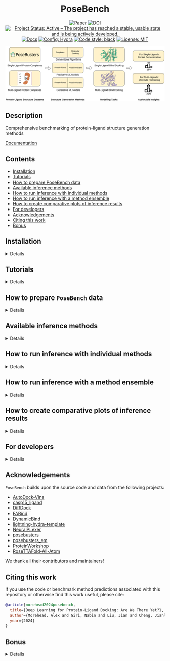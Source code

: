 <div align="center">

# PoseBench

[![Paper](http://img.shields.io/badge/arXiv-2405.14108-B31B1B.svg)](https://arxiv.org/abs/2405.14108)
[![DOI](https://zenodo.org/badge/DOI/10.5281/zenodo.11199233.svg)](https://doi.org/10.5281/zenodo.11199233)
[![Project Status: Active – The project has reached a stable, usable state and is being actively developed.](https://www.repostatus.org/badges/latest/active.svg)](https://www.repostatus.org/#active)
[![Docs](https://assets.readthedocs.org/static/projects/badges/passing-flat.svg)](https://bioinfomachinelearning.github.io/PoseBench/)
<a href="https://hydra.cc/"><img alt="Config: Hydra" src="https://img.shields.io/badge/config-hydra-89b8cd"></a>
<a href="https://github.com/psf/black"><img alt="Code style: black" src="https://img.shields.io/badge/code%20style-black-000000.svg"></a>
[![License: MIT](https://img.shields.io/badge/license-MIT-yellow.svg)](https://opensource.org/licenses/MIT)

<img src="./img/PoseBench.png" width="600">

</div>

## Description

Comprehensive benchmarking of protein-ligand structure generation methods

[Documentation](https://bioinfomachinelearning.github.io/PoseBench/)

## Contents

- [Installation](#installation)
- [Tutorials](#tutorials)
- [How to prepare PoseBench data](#how-to-prepare-posebench-data)
- [Available inference methods](#available-inference-methods)
- [How to run inference with individual methods](#how-to-run-inference-with-individual-methods)
- [How to run inference with a method ensemble](#how-to-run-inference-with-a-method-ensemble)
- [How to create comparative plots of inference results](#how-to-create-comparative-plots-of-inference-results)
- [For developers](#for-developers)
- [Acknowledgements](#acknowledgements)
- [Citing this work](#citing-this-work)
- [Bonus](#bonus)

## Installation

<details>

Install `mamba` for dependency management (as a fast alternative to Anaconda)

```bash
wget "https://github.com/conda-forge/miniforge/releases/latest/download/Mambaforge-$(uname)-$(uname -m).sh"
bash Mambaforge-$(uname)-$(uname -m).sh  # accept all terms and install to the default location
rm Mambaforge-$(uname)-$(uname -m).sh  # (optionally) remove installer after using it
source ~/.bashrc  # alternatively, one can restart their shell session to achieve the same result
```

Install dependencies for each method's environment (as desired)

```bash
# clone project
sudo apt-get install git-lfs  # NOTE: run this if you have not already installed `git-lfs`
git lfs install
git clone https://github.com/BioinfoMachineLearning/PoseBench --recursive
cd PoseBench

# create conda environments (~80 GB total)
# - PoseBench environment # (~15 GB)
mamba env create -f environments/posebench_environment.yaml
conda activate PoseBench  # NOTE: one still needs to use `conda` to (de)activate environments
pip3 install -e .
# - casp15_ligand_scoring environment (~3 GB)
mamba env create -f environments/casp15_ligand_scoring_environment.yaml
conda activate casp15_ligand_scoring  # NOTE: one still needs to use `conda` to (de)activate environments
pip3 install -e .
# - DiffDock environment (~13 GB)
mamba env create -f environments/diffdock_environment.yaml --prefix forks/DiffDock/DiffDock/
conda activate forks/DiffDock/DiffDock/  # NOTE: one still needs to use `conda` to (de)activate environments
# - FABind environment (~6 GB)
mamba env create -f environments/fabind_environment.yaml --prefix forks/FABind/FABind/
conda activate forks/FABind/FABind/  # NOTE: one still needs to use `conda` to (de)activate environments
# - DynamicBind environment (~13 GB)
mamba env create -f environments/dynamicbind_environment.yaml --prefix forks/DynamicBind/DynamicBind/
conda activate forks/DynamicBind/DynamicBind/  # NOTE: one still needs to use `conda` to (de)activate environments
# - NeuralPLexer environment (~14 GB)
mamba env create -f environments/neuralplexer_environment.yaml --prefix forks/NeuralPLexer/NeuralPLexer/
conda activate forks/NeuralPLexer/NeuralPLexer/  # NOTE: one still needs to use `conda` to (de)activate environments
cd forks/NeuralPLexer/ && pip3 install -e . && cd ../../
# - RoseTTAFold-All-Atom environment (~14 GB) - NOTE: after running these commands, follow the installation instructions in `forks/RoseTTAFold-All-Atom/README.md` starting at Step 4 (with `forks/RoseTTAFold-All-Atom/` as the current working directory)
mamba env create -f environments/rfaa_environment.yaml --prefix forks/RoseTTAFold-All-Atom/RFAA/
conda activate forks/RoseTTAFold-All-Atom/RFAA/  # NOTE: one still needs to use `conda` to (de)activate environments
cd forks/RoseTTAFold-All-Atom/rf2aa/SE3Transformer/ && pip3 install --no-cache-dir -r requirements.txt && python3 setup.py install && cd ../../../../
# - AutoDock Vina Tools environment (~1 GB)
mamba env create -f environments/adfr_environment.yaml --prefix forks/Vina/ADFR/
conda activate forks/Vina/ADFR/  # NOTE: one still needs to use `conda` to (de)activate environments
```

Download checkpoints (~8.25 GB total)

```bash
# DynamicBind checkpoint (~0.25 GB)
cd forks/DynamicBind/
wget https://zenodo.org/records/10137507/files/workdir.zip
unzip workdir.zip
rm workdir.zip
cd ../../

# NeuralPLexer checkpoint (~6.5 GB)
cd forks/NeuralPLexer/
wget https://zenodo.org/records/10373581/files/neuralplexermodels_downstream_datasets_predictions.zip
unzip neuralplexermodels_downstream_datasets_predictions.zip
rm neuralplexermodels_downstream_datasets_predictions.zip
cd ../../

# RoseTTAFold-All-Atom checkpoint (~1.5 GB)
cd forks/RoseTTAFold-All-Atom/
wget http://files.ipd.uw.edu/pub/RF-All-Atom/weights/RFAA_paper_weights.pt
cd ../../
```

</details>

## Tutorials

<details>

We provide a two-part tutorial series of Jupyter notebooks to provide users with examples
of how to extend `PoseBench`, as outlined below.

1. [Adding a new dataset](https://github.com/BioinfoMachineLearning/PoseBench/blob/main/notebooks/adding_new_dataset_tutorial.ipynb)
2. [Adding a new method](https://github.com/BioinfoMachineLearning/PoseBench/blob/main/notebooks/adding_new_method_tutorial.ipynb)

</details>

## How to prepare `PoseBench` data

<details>

### Downloading Astex, PoseBusters, DockGen, and CASP15 data

```bash
# fetch, extract, and clean-up preprocessed Astex Diverse, PoseBusters Benchmark, DockGen, and CASP15 data (~3 GB) #
cd data/
wget https://zenodo.org/records/11199233/files/astex_diverse_set.tar.gz
wget https://zenodo.org/records/11199233/files/posebusters_benchmark_set.tar.gz
wget https://zenodo.org/records/11199233/files/dockgen_set.tar.gz
wget https://zenodo.org/records/11199233/files/casp15_set.tar.gz
tar -xzf astex_diverse_set.tar.gz
tar -xzf posebusters_benchmark_set.tar.gz
tar -xzf dockgen_set.tar.gz
tar -xzf casp15_set.tar.gz
rm astex_diverse_set.tar.gz
rm posebusters_benchmark_set.tar.gz
rm dockgen_set.tar.gz
rm casp15_set.tar.gz
cd ../
```

### Downloading benchmark method predictions

```bash
# fetch, extract, and clean-up benchmark method predictions to reproduce paper results (~19 GB) #
# DiffDock predictions and results
cd forks/DiffDock/
wget https://zenodo.org/records/11199233/files/diffdock_benchmark_method_predictions.tar.gz
tar -xzf diffdock_benchmark_method_predictions.tar.gz
rm diffdock_benchmark_method_predictions.tar.gz
# FABind predictions and results
cd forks/FABind/
wget https://zenodo.org/records/11199233/files/fabind_benchmark_method_predictions.tar.gz
tar -xzf fabind_benchmark_method_predictions.tar.gz
rm fabind_benchmark_method_predictions.tar.gz
# DynamicBind predictions and results
cd forks/DynamicBind/
wget https://zenodo.org/records/11199233/files/dynamicbind_benchmark_method_predictions.tar.gz
tar -xzf dynamicbind_benchmark_method_predictions.tar.gz
rm dynamicbind_benchmark_method_predictions.tar.gz
# NeuralPLexer predictions and results
cd forks/NeuralPLexer/
wget https://zenodo.org/records/11199233/files/neuralplexer_benchmark_method_predictions.tar.gz
tar -xzf neuralplexer_benchmark_method_predictions.tar.gz
rm neuralplexer_benchmark_method_predictions.tar.gz
# RoseTTAFold-All-Atom predictions and results
cd forks/RoseTTAFold-All-Atom/
wget https://zenodo.org/records/11199233/files/rfaa_benchmark_method_predictions.tar.gz
tar -xzf rfaa_benchmark_method_predictions.tar.gz
rm rfaa_benchmark_method_predictions.tar.gz
# TULIP predictions and results
cd forks/TULIP/
wget https://zenodo.org/records/11199233/files/tulip_benchmark_method_predictions.tar.gz
tar -xzf tulip_benchmark_method_predictions.tar.gz
rm tulip_benchmark_method_predictions.tar.gz
# AutoDock Vina predictions and results
cd forks/Vina/
wget https://zenodo.org/records/11199233/files/vina_benchmark_method_predictions.tar.gz
tar -xzf vina_benchmark_method_predictions.tar.gz
rm vina_benchmark_method_predictions.tar.gz
# Astex Diverse, PoseBusters Benchmark, PoseBusters Benchmark (pocket-only), DockGen, and CASP15 consensus ensemble predictions and results
cd data/test_cases/
wget https://zenodo.org/records/11199233/files/astex_diverse_ensemble_benchmark_method_predictions.tar.gz
wget https://zenodo.org/records/11199233/files/posebusters_benchmark_ensemble_benchmark_method_predictions.tar.gz
wget https://zenodo.org/records/11199233/files/posebusters_benchmark_pocket_only_ensemble_benchmark_method_predictions.tar.gz
wget https://zenodo.org/records/11199233/files/dockgen_ensemble_benchmark_method_predictions.tar.gz
wget https://zenodo.org/records/11199233/files/casp15_benchmark_method_predictions.tar.gz
tar -xzf astex_diverse_ensemble_benchmark_method_predictions.tar.gz
tar -xzf posebusters_benchmark_ensemble_benchmark_method_predictions.tar.gz
tar -xzf posebusters_benchmark_pocket_only_ensemble_benchmark_method_predictions.tar.gz
tar -xzf dockgen_ensemble_benchmark_method_predictions.tar.gz
tar -xzf casp15_benchmark_method_predictions.tar.gz
rm astex_diverse_ensemble_benchmark_method_predictions.tar.gz
rm posebusters_benchmark_ensemble_benchmark_method_predictions.tar.gz
rm posebusters_benchmark_pocket_only_ensemble_benchmark_method_predictions.tar.gz
rm dockgen_ensemble_benchmark_method_predictions.tar.gz
rm casp15_benchmark_method_predictions.tar.gz
```

**NOTE:** One can reproduce the *pocket-only* experiments with the PoseBusters Benchmark set by adding the argument `pocket_only_baseline=true` to each command below used to run PoseBusters Benchmark dataset inference with all the baseline methods, since the pocket-only versions of the dataset's holo-aligned predicted protein structures have also been included in the downloadable Zenodo archive `posebusters_benchmark_set.tar.gz` referenced above. However, be aware that one then needs to *rename* any existing directories containing PoseBusters Benchmark dataset inference results for each baseline method, to prevent these existing inference directories from being merged with new pocket-only results. Please see the config files within `configs/data/`, `configs/model/`, and `configs/analysis/` for more details.

### Downloading sequence databases (required only for RoseTTAFold-All-Atom inference)

```bash
# acquire multiple sequence alignment databases for RoseTTAFold-All-Atom (~2.5 TB)
cd forks/RoseTTAFold-All-Atom/

# uniref30 [46G]
wget http://wwwuser.gwdg.de/~compbiol/uniclust/2020_06/UniRef30_2020_06_hhsuite.tar.gz
mkdir -p UniRef30_2020_06
tar xfz UniRef30_2020_06_hhsuite.tar.gz -C ./UniRef30_2020_06

# BFD [272G]
wget https://bfd.mmseqs.com/bfd_metaclust_clu_complete_id30_c90_final_seq.sorted_opt.tar.gz
mkdir -p bfd
tar xfz bfd_metaclust_clu_complete_id30_c90_final_seq.sorted_opt.tar.gz -C ./bfd

# structure templates (including *_a3m.ffdata, *_a3m.ffindex)
wget https://files.ipd.uw.edu/pub/RoseTTAFold/pdb100_2021Mar03.tar.gz
tar xfz pdb100_2021Mar03.tar.gz

cd ../../
```

### Predicting apo protein structures using ESMFold

First create all the corresponding FASTA files for each protein sequence

```bash
python3 src/data/components/esmfold_fasta_preparation.py dataset=posebusters_benchmark
python3 src/data/components/esmfold_fasta_preparation.py dataset=astex_diverse
```

To generate the apo version of each protein structure,
create ESMFold-ready versions of the combined FASTA files
prepared above by the script `esmfold_fasta_preparation.py`
for the PoseBusters Benchmark and Astex Diverse sets, respectively

```bash
python3 src/data/components/esmfold_sequence_preparation.py dataset=posebusters_benchmark
python3 src/data/components/esmfold_sequence_preparation.py dataset=astex_diverse
```

Then, predict each apo protein structure using ESMFold's batch
inference script

```bash
python3 src/data/components/esmfold_batch_structure_prediction.py -i data/posebusters_benchmark_set/posebusters_benchmark_esmfold_sequences.fasta -o data/posebusters_benchmark_set/posebusters_benchmark_esmfold_structures --skip-existing
python3 src/data/components/esmfold_batch_structure_prediction.py -i data/astex_diverse_set/astex_diverse_esmfold_sequences.fasta -o data/astex_diverse_set/astex_diverse_esmfold_structures --skip-existing
```

**NOTE:** Having a CUDA-enabled device available when running ESMFold is highly recommended

**NOTE:** ESMFold may not be able to predict apo protein structures for a handful of exceedingly-long (e.g., >2000 token) input sequences

Lastly, align each apo protein structure to its corresponding
holo protein structure counterpart in the PoseBusters Benchmark
or Astex Diverse set, taking ligand conformations into account
during each alignment

```bash
python3 src/data/components/esmfold_apo_to_holo_alignment.py dataset=posebusters_benchmark num_workers=1
python3 src/data/components/esmfold_apo_to_holo_alignment.py dataset=astex_diverse num_workers=1
```

**NOTE:** The preprocessed DockGen and CASP15 data available via [Zenodo](https://doi.org/10.5281/zenodo.11199233) provide pre-holo-aligned predicted protein structures for these respective datasets.

</details>

## Available inference methods

<details>

### Methods available individually

#### Fixed Protein Methods

| Name            | Source                                                                | Astex Benchmarked | PoseBusters Benchmarked | DockGen Benchmarked | CASP Benchmarked |
| --------------- | --------------------------------------------------------------------- | ----------------- | ----------------------- | ------------------- | ---------------- |
| `DiffDock`      | [Corso et al.](https://openreview.net/forum?id=UfBIxpTK10)            | ✓                 | ✓                       | ✓                   | ✓                |
| `FABind`        | [Pei et al.](https://openreview.net/forum?id=PnWakgg1RL)              | ✓                 | ✓                       | ✓                   | ✗                |
| `AutoDock Vina` | [Eberhardt et al.](https://pubs.acs.org/doi/10.1021/acs.jcim.1c00203) | ✓                 | ✓                       | ✓                   | ✓                |
| `TULIP`         |                                                                       | ✓                 | ✓                       | ✗                   | ✓                |

#### Flexible Protein Methods

| Name                   | Source                                                                | Astex Benchmarked | PoseBusters Benchmarked | DockGen Benchmarked | CASP Benchmarked |
| ---------------------- | --------------------------------------------------------------------- | ----------------- | ----------------------- | ------------------- | ---------------- |
| `DynamicBind`          | [Lu et al.](https://www.nature.com/articles/s41467-024-45461-2)       | ✓                 | ✓                       | ✓                   | ✓                |
| `NeuralPLexer`         | [Qiao et al.](https://www.nature.com/articles/s42256-024-00792-z)     | ✓                 | ✓                       | ✓                   | ✓                |
| `RoseTTAFold-All-Atom` | [Krishna et al.](https://www.science.org/doi/10.1126/science.adl2528) | ✓                 | ✓                       | ✓                   | ✓                |

### Methods available for ensembling

#### Fixed Protein Methods

| Name            | Source                                                                | Astex Benchmarked | PoseBusters Benchmarked | DockGen Benchmarked | CASP Benchmarked |
| --------------- | --------------------------------------------------------------------- | ----------------- | ----------------------- | ------------------- | ---------------- |
| `DiffDock`      | [Corso et al.](https://openreview.net/forum?id=UfBIxpTK10)            | ✓                 | ✓                       | ✓                   | ✓                |
| `AutoDock Vina` | [Eberhardt et al.](https://pubs.acs.org/doi/10.1021/acs.jcim.1c00203) | ✓                 | ✓                       | ✓                   | ✓                |
| `TULIP`         |                                                                       | ✓                 | ✓                       | ✗                   | ✓                |

#### Flexible Protein Methods

| Name                   | Source                                                                | Astex Benchmarked | PoseBusters Benchmarked | DockGen Benchmarked | CASP Benchmarked |
| ---------------------- | --------------------------------------------------------------------- | ----------------- | ----------------------- | ------------------- | ---------------- |
| `DynamicBind`          | [Lu et al.](https://www.nature.com/articles/s41467-024-45461-2)       | ✓                 | ✓                       | ✓                   | ✓                |
| `NeuralPLexer`         | [Qiao et al.](https://www.nature.com/articles/s42256-024-00792-z)     | ✓                 | ✓                       | ✓                   | ✓                |
| `RoseTTAFold-All-Atom` | [Krishna et al.](https://www.science.org/doi/10.1126/science.adl2528) | ✓                 | ✓                       | ✓                   | ✓                |

**NOTE**: Have a new method to add? Please let us know by creating a pull request. We would be happy to work with you to integrate new methodology into this benchmark!

</details>

## How to run inference with individual methods

<details>

### How to run inference with `DiffDock`

Prepare CSV input files

```bash
python3 src/data/diffdock_input_preparation.py dataset=posebusters_benchmark
python3 src/data/diffdock_input_preparation.py dataset=astex_diverse
python3 src/data/diffdock_input_preparation.py dataset=dockgen
python3 src/data/diffdock_input_preparation.py dataset=casp15 input_data_dir="$PWD"/data/casp15_set/targets input_protein_structure_dir="$PWD"/data/casp15_set/predicted_structures
```

Run inference on each dataset

```bash
python3 src/models/diffdock_inference.py dataset=posebusters_benchmark repeat_index=1
...
python3 src/models/diffdock_inference.py dataset=astex_diverse repeat_index=1
...
python3 src/models/diffdock_inference.py dataset=dockgen repeat_index=1
...
python3 src/models/diffdock_inference.py dataset=casp15 batch_size=1 repeat_index=1
...
```

Relax the generated ligand structures inside of their respective protein pockets

```bash
python3 src/models/inference_relaxation.py method=diffdock dataset=posebusters_benchmark remove_initial_protein_hydrogens=true assign_partial_charges_manually=true num_processes=1 repeat_index=1
...
python3 src/models/inference_relaxation.py method=diffdock dataset=astex_diverse remove_initial_protein_hydrogens=true assign_partial_charges_manually=true num_processes=1 repeat_index=1
...
python3 src/models/inference_relaxation.py method=diffdock dataset=dockgen remove_initial_protein_hydrogens=true assign_partial_charges_manually=true num_processes=1 repeat_index=1
...
```

**NOTE**: Increase `num_processes` according to your available CPU/GPU resources to improve throughput

Analyze inference results for each dataset

```bash
python3 src/analysis/inference_analysis.py method=diffdock dataset=posebusters_benchmark repeat_index=1
...
python3 src/analysis/inference_analysis.py method=diffdock dataset=astex_diverse repeat_index=1
...
python3 src/analysis/inference_analysis.py method=diffdock dataset=dockgen repeat_index=1
...
```

Analyze inference results for the CASP15 dataset

```bash
# first assemble (unrelaxed and post ranking-relaxed) CASP15-compliant prediction submission files for scoring
python3 src/models/ensemble_generation.py ensemble_methods=\[diffdock\] input_csv_filepath=data/test_cases/casp15/ensemble_inputs.csv output_dir=data/test_cases/casp15/top_diffdock_ensemble_predictions_1 skip_existing=true relax_method_ligands_post_ranking=false export_file_format=casp15 export_top_n=5 combine_casp_output_files=true max_method_predictions=40 method_top_n_to_select=40 resume=true ensemble_benchmarking=true ensemble_benchmarking_dataset=casp15 cuda_device_index=0 ensemble_benchmarking_repeat_index=1
python3 src/models/ensemble_generation.py ensemble_methods=\[diffdock\] input_csv_filepath=data/test_cases/casp15/ensemble_inputs.csv output_dir=data/test_cases/casp15/top_diffdock_ensemble_predictions_1 skip_existing=true relax_method_ligands_post_ranking=true export_file_format=casp15 export_top_n=5 combine_casp_output_files=true max_method_predictions=40 method_top_n_to_select=40 resume=true ensemble_benchmarking=true ensemble_benchmarking_dataset=casp15 cuda_device_index=0 ensemble_benchmarking_repeat_index=1
# NOTE: the suffixes for both `output_dir` and `ensemble_benchmarking_repeat_index` should be modified to e.g., 2, 3, ...
...
# now score the CASP15-compliant submissions using the official CASP scoring pipeline
python3 src/analysis/inference_analysis_casp.py method=diffdock dataset=casp15 repeat_index=1
...
```

### How to run inference with `FABind`

Prepare CSV input files

```bash
python3 src/data/fabind_input_preparation.py dataset=posebusters_benchmark
python3 src/data/fabind_input_preparation.py dataset=astex_diverse
python3 src/data/fabind_input_preparation.py dataset=dockgen
```

Run inference on each dataset

```bash
python3 src/models/fabind_inference.py dataset=posebusters_benchmark repeat_index=1
...
python3 src/models/fabind_inference.py dataset=astex_diverse repeat_index=1
...
python3 src/models/fabind_inference.py dataset=dockgen repeat_index=1
...
```

Relax the generated ligand structures inside of their respective protein pockets

```bash
python3 src/models/inference_relaxation.py method=fabind dataset=posebusters_benchmark remove_initial_protein_hydrogens=true assign_partial_charges_manually=true num_processes=1 repeat_index=1
...
python3 src/models/inference_relaxation.py method=fabind dataset=astex_diverse remove_initial_protein_hydrogens=true assign_partial_charges_manually=true num_processes=1 repeat_index=1
...
python3 src/models/inference_relaxation.py method=fabind dataset=dockgen remove_initial_protein_hydrogens=true assign_partial_charges_manually=true num_processes=1 repeat_index=1
...
```

**NOTE**: Increase `num_processes` according to your available CPU/GPU resources to improve throughput

Analyze inference results for each dataset

```bash
python3 src/analysis/inference_analysis.py method=fabind dataset=posebusters_benchmark repeat_index=1
...
python3 src/analysis/inference_analysis.py method=fabind dataset=astex_diverse repeat_index=1
...
python3 src/analysis/inference_analysis.py method=fabind dataset=dockgen repeat_index=1
...
```

### How to run inference with `DynamicBind`

Prepare CSV input files

```bash
python3 src/data/dynamicbind_input_preparation.py dataset=posebusters_benchmark
python3 src/data/dynamicbind_input_preparation.py dataset=astex_diverse
python3 src/data/dynamicbind_input_preparation.py dataset=dockgen
python3 src/data/dynamicbind_input_preparation.py dataset=casp15 input_data_dir="$PWD"/data/casp15_set/targets
```

Run inference on each dataset

```bash
python3 src/models/dynamicbind_inference.py dataset=posebusters_benchmark repeat_index=1
...
python3 src/models/dynamicbind_inference.py dataset=astex_diverse repeat_index=1
...
python3 src/models/dynamicbind_inference.py dataset=dockgen repeat_index=1
...
python3 src/models/dynamicbind_inference.py dataset=casp15 batch_size=1 input_data_dir="$PWD"/data/casp15_set/predicted_structures repeat_index=1
...
```

Relax the generated ligand structures inside of their respective protein pockets

```bash
python3 src/models/inference_relaxation.py method=dynamicbind dataset=posebusters_benchmark remove_initial_protein_hydrogens=true assign_partial_charges_manually=true num_processes=1 repeat_index=1
...
python3 src/models/inference_relaxation.py method=dynamicbind dataset=astex_diverse remove_initial_protein_hydrogens=true assign_partial_charges_manually=true num_processes=1 repeat_index=1
...
python3 src/models/inference_relaxation.py method=dynamicbind dataset=dockgen remove_initial_protein_hydrogens=true assign_partial_charges_manually=true num_processes=1 repeat_index=1
...
```

**NOTE**: Increase `num_processes` according to your available CPU/GPU resources to improve throughput

Analyze inference results for each dataset

```bash
python3 src/analysis/inference_analysis.py method=dynamicbind dataset=posebusters_benchmark repeat_index=1
...
python3 src/analysis/inference_analysis.py method=dynamicbind dataset=astex_diverse repeat_index=1
...
python3 src/analysis/inference_analysis.py method=dynamicbind dataset=dockgen repeat_index=1
...
```

Analyze inference results for the CASP15 dataset

```bash
# first assemble (unrelaxed and post ranking-relaxed) CASP15-compliant prediction submission files for scoring
python3 src/models/ensemble_generation.py ensemble_methods=\[dynamicbind\] input_csv_filepath=data/test_cases/casp15/ensemble_inputs.csv output_dir=data/test_cases/casp15/top_dynamicbind_ensemble_predictions_1 skip_existing=true relax_method_ligands_post_ranking=false export_file_format=casp15 export_top_n=5 combine_casp_output_files=true max_method_predictions=40 method_top_n_to_select=40 resume=true ensemble_benchmarking=true ensemble_benchmarking_dataset=casp15 cuda_device_index=0 ensemble_benchmarking_repeat_index=1
python3 src/models/ensemble_generation.py ensemble_methods=\[dynamicbind\] input_csv_filepath=data/test_cases/casp15/ensemble_inputs.csv output_dir=data/test_cases/casp15/top_dynamicbind_ensemble_predictions_1 skip_existing=true relax_method_ligands_post_ranking=true export_file_format=casp15 export_top_n=5 combine_casp_output_files=true max_method_predictions=40 method_top_n_to_select=40 resume=true ensemble_benchmarking=true ensemble_benchmarking_dataset=casp15 cuda_device_index=0 ensemble_benchmarking_repeat_index=1
# NOTE: the suffixes for both `output_dir` and `ensemble_benchmarking_repeat_index` should be modified to e.g., 2, 3, ...
...
# now score the CASP15-compliant submissions using the official CASP scoring pipeline
python3 src/analysis/inference_analysis_casp.py method=dynamicbind dataset=casp15 repeat_index=1
...
```

### How to run inference with `NeuralPLexer`

Prepare CSV input files

```bash
python3 src/data/neuralplexer_input_preparation.py dataset=posebusters_benchmark
python3 src/data/neuralplexer_input_preparation.py dataset=astex_diverse
python3 src/data/neuralplexer_input_preparation.py dataset=dockgen
python3 src/data/neuralplexer_input_preparation.py dataset=casp15 input_data_dir="$PWD"/data/casp15_set/targets input_receptor_structure_dir="$PWD"/data/casp15_set/predicted_structures
```

Run inference on each dataset

```bash
python3 src/models/neuralplexer_inference.py dataset=posebusters_benchmark repeat_index=1
...
python3 src/models/neuralplexer_inference.py dataset=astex_diverse repeat_index=1
...
python3 src/models/neuralplexer_inference.py dataset=dockgen repeat_index=1
...
python3 src/models/neuralplexer_inference.py dataset=casp15 repeat_index=1
...
```

Relax the generated ligand structures inside of their respective protein pockets

```bash
python3 src/models/inference_relaxation.py method=neuralplexer dataset=posebusters_benchmark num_processes=1 remove_initial_protein_hydrogens=true assign_partial_charges_manually=true cache_files=false repeat_index=1
...
python3 src/models/inference_relaxation.py method=neuralplexer dataset=astex_diverse num_processes=1 remove_initial_protein_hydrogens=true assign_partial_charges_manually=true cache_files=false repeat_index=1
...
python3 src/models/inference_relaxation.py method=neuralplexer dataset=dockgen num_processes=1 remove_initial_protein_hydrogens=true assign_partial_charges_manually=true cache_files=false repeat_index=1
...
```

**NOTE**: Increase `num_processes` according to your available CPU/GPU resources to improve throughput

Align predicted protein-ligand structures to ground-truth complex structures

```bash
python3 src/analysis/complex_alignment.py method=neuralplexer dataset=posebusters_benchmark repeat_index=1
...
python3 src/analysis/complex_alignment.py method=neuralplexer dataset=astex_diverse repeat_index=1
...
python3 src/analysis/complex_alignment.py method=neuralplexer dataset=dockgen repeat_index=1
...
```

Analyze inference results for each dataset

```bash
python3 src/analysis/inference_analysis.py method=neuralplexer dataset=posebusters_benchmark repeat_index=1
...
python3 src/analysis/inference_analysis.py method=neuralplexer dataset=astex_diverse repeat_index=1
...
python3 src/analysis/inference_analysis.py method=neuralplexer dataset=dockgen repeat_index=1
...
```

Analyze inference results for the CASP15 dataset

```bash
# first assemble (unrelaxed and post ranking-relaxed) CASP15-compliant prediction submission files for scoring
python3 src/models/ensemble_generation.py ensemble_methods=\[neuralplexer\] input_csv_filepath=data/test_cases/casp15/ensemble_inputs.csv output_dir=data/test_cases/casp15/top_neuralplexer_ensemble_predictions_1 skip_existing=true relax_method_ligands_post_ranking=false export_file_format=casp15 export_top_n=5 combine_casp_output_files=true max_method_predictions=40 method_top_n_to_select=40 resume=true ensemble_benchmarking=true ensemble_benchmarking_dataset=casp15 cuda_device_index=0 ensemble_benchmarking_repeat_index=1
python3 src/models/ensemble_generation.py ensemble_methods=\[neuralplexer\] input_csv_filepath=data/test_cases/casp15/ensemble_inputs.csv output_dir=data/test_cases/casp15/top_neuralplexer_ensemble_predictions_1 skip_existing=true relax_method_ligands_post_ranking=true export_file_format=casp15 export_top_n=5 combine_casp_output_files=true max_method_predictions=40 method_top_n_to_select=40 resume=true ensemble_benchmarking=true ensemble_benchmarking_dataset=casp15 cuda_device_index=0 ensemble_benchmarking_repeat_index=1
# NOTE: the suffixes for both `output_dir` and `ensemble_benchmarking_repeat_index` should be modified to e.g., 2, 3, ...
...
# now score the CASP15-compliant submissions using the official CASP scoring pipeline
python3 src/analysis/inference_analysis_casp.py method=neuralplexer dataset=casp15 repeat_index=1
...
```

### How to run inference with `RoseTTAFold-All-Atom`

Prepare CSV input files

```bash
python3 src/data/rfaa_input_preparation.py dataset=posebusters_benchmark
python3 src/data/rfaa_input_preparation.py dataset=astex_diverse
python3 src/data/rfaa_input_preparation.py dataset=dockgen
python3 src/data/rfaa_input_preparation.py dataset=casp15 input_data_dir="$PWD"/data/casp15_set/targets
```

Run inference on each dataset

```bash
conda activate forks/RoseTTAFold-All-Atom/RFAA/
python3 src/models/rfaa_inference.py dataset=posebusters_benchmark run_inference_directly=true
python3 src/models/rfaa_inference.py dataset=astex_diverse run_inference_directly=true
python3 src/models/rfaa_inference.py dataset=dockgen run_inference_directly=true
python3 src/models/rfaa_inference.py dataset=casp15 run_inference_directly=true
conda deactivate
```

Extract predictions into separate files for proteins and ligands

```bash
python3 src/data/rfaa_output_extraction.py dataset=posebusters_benchmark
python3 src/data/rfaa_output_extraction.py dataset=astex_diverse
python3 src/data/rfaa_output_extraction.py dataset=dockgen
python3 src/data/rfaa_output_extraction.py dataset=casp15
```

Relax the generated ligand structures inside of their respective protein pockets

```bash
python3 src/models/inference_relaxation.py method=rfaa dataset=posebusters_benchmark num_processes=1 remove_initial_protein_hydrogens=true
python3 src/models/inference_relaxation.py method=rfaa dataset=astex_diverse num_processes=1 remove_initial_protein_hydrogens=true
python3 src/models/inference_relaxation.py method=rfaa dataset=dockgen num_processes=1 remove_initial_protein_hydrogens=true
```

**NOTE**: Increase `num_processes` according to your available CPU/GPU resources to improve throughput

Align predicted protein-ligand structures to ground-truth complex structures

```bash
python3 src/analysis/complex_alignment.py method=rfaa dataset=posebusters_benchmark
python3 src/analysis/complex_alignment.py method=rfaa dataset=astex_diverse
python3 src/analysis/complex_alignment.py method=rfaa dataset=dockgen
```

Analyze inference results for each dataset

```bash
python3 src/analysis/inference_analysis.py method=rfaa dataset=posebusters_benchmark
python3 src/analysis/inference_analysis.py method=rfaa dataset=astex_diverse
python3 src/analysis/inference_analysis.py method=rfaa dataset=dockgen
```

Analyze inference results for the CASP15 dataset

```bash
# first assemble (unrelaxed and post ranking-relaxed) CASP15-compliant prediction submission files for scoring
python3 src/models/ensemble_generation.py ensemble_methods=\[rfaa\] input_csv_filepath=data/test_cases/casp15/ensemble_inputs.csv output_dir=data/test_cases/casp15/top_rfaa_ensemble_predictions_1 skip_existing=true relax_method_ligands_post_ranking=false export_file_format=casp15 export_top_n=5 combine_casp_output_files=true max_method_predictions=40 method_top_n_to_select=40 resume=true ensemble_benchmarking=true ensemble_benchmarking_dataset=casp15 cuda_device_index=0 ensemble_benchmarking_repeat_index=1
python3 src/models/ensemble_generation.py ensemble_methods=\[rfaa\] input_csv_filepath=data/test_cases/casp15/ensemble_inputs.csv output_dir=data/test_cases/casp15/top_rfaa_ensemble_predictions_1 skip_existing=true relax_method_ligands_post_ranking=true export_file_format=casp15 export_top_n=5 combine_casp_output_files=true max_method_predictions=40 method_top_n_to_select=40 resume=true ensemble_benchmarking=true ensemble_benchmarking_dataset=casp15 cuda_device_index=0 ensemble_benchmarking_repeat_index=1
# NOTE: the suffixes for both `output_dir` and `ensemble_benchmarking_repeat_index` should be modified to e.g., 2, 3, ...
...
# now score the CASP15-compliant submissions using the official CASP scoring pipeline
python3 src/analysis/inference_analysis_casp.py method=rfaa dataset=casp15 targets="[T1124, T1127v2, T1146, T1152, T1158v1, T1158v2, T1158v3, T1158v4, T1186, T1187, T1188]" repeat_index=1
...
```

### How to run inference with `AutoDock Vina`

Prepare CSV input files

```bash
cp forks/DiffDock/inference/diffdock_posebusters_benchmark_inputs.csv forks/Vina/inference/vina_posebusters_benchmark_inputs.csv
cp forks/DiffDock/inference/diffdock_astex_diverse_inputs.csv forks/Vina/inference/vina_astex_diverse_inputs.csv
cp forks/DiffDock/inference/diffdock_dockgen_inputs.csv forks/Vina/inference/vina_dockgen_inputs.csv
cp forks/DiffDock/inference/diffdock_casp15_inputs.csv forks/Vina/inference/vina_casp15_inputs.csv
```

Run inference on each dataset

```bash
python3 src/models/vina_inference.py dataset=posebusters_benchmark method=diffdock repeat_index=1 # NOTE: DiffDock-L's binding pockets are recommended as the default Vina input
...
python3 src/models/vina_inference.py dataset=astex_diverse method=diffdock repeat_index=1
...
python3 src/models/vina_inference.py dataset=dockgen method=diffdock repeat_index=1
...
python3 src/models/vina_inference.py dataset=casp15 method=diffdock repeat_index=1
...
```

Copy Vina's predictions to the corresponding inference directory for each repeat

```bash
mkdir -p forks/Vina/inference/vina_diffdock_posebusters_benchmark_outputs_1 && cp -r data/test_cases/posebusters_benchmark/vina_diffdock_posebusters_benchmark_outputs_1/* forks/Vina/inference/vina_diffdock_posebusters_benchmark_outputs_1
...
mkdir -p forks/Vina/inference/vina_diffdock_astex_diverse_outputs_1 && cp -r data/test_cases/astex_diverse/vina_diffdock_astex_diverse_outputs_1/* forks/Vina/inference/vina_diffdock_astex_diverse_outputs_1
...
mkdir -p forks/Vina/inference/vina_diffdock_dockgen_outputs_1 && cp -r data/test_cases/dockgen/vina_diffdock_dockgen_outputs_1/* forks/Vina/inference/vina_diffdock_dockgen_outputs_1
...
mkdir -p forks/Vina/inference/vina_diffdock_casp15_outputs_1 && cp -r data/test_cases/casp15/vina_diffdock_casp15_outputs_1/* forks/Vina/inference/vina_diffdock_casp15_outputs_1
...
```

Relax the generated ligand structures inside of their respective protein pockets

```bash
python3 src/models/inference_relaxation.py method=vina vina_binding_site_method=diffdock dataset=posebusters_benchmark remove_initial_protein_hydrogens=true assign_partial_charges_manually=true num_processes=1 repeat_index=1
...
python3 src/models/inference_relaxation.py method=vina vina_binding_site_method=diffdock dataset=astex_diverse remove_initial_protein_hydrogens=true assign_partial_charges_manually=true num_processes=1 repeat_index=1
...
python3 src/models/inference_relaxation.py method=vina vina_binding_site_method=diffdock dataset=dockgen remove_initial_protein_hydrogens=true assign_partial_charges_manually=true num_processes=1 repeat_index=1
...
```

**NOTE**: Increase `num_processes` according to your available CPU/GPU resources to improve throughput

Analyze inference results for each dataset

```bash
python3 src/analysis/inference_analysis.py method=vina vina_binding_site_method=diffdock dataset=posebusters_benchmark repeat_index=1
...
python3 src/analysis/inference_analysis.py method=vina vina_binding_site_method=diffdock dataset=astex_diverse repeat_index=1
...
python3 src/analysis/inference_analysis.py method=vina vina_binding_site_method=diffdock dataset=dockgen repeat_index=1
...
```

Analyze inference results for the CASP15 dataset

```bash
# assemble (unrelaxed and post ranking-relaxed) CASP15-compliant prediction submission files for scoring
python3 src/models/ensemble_generation.py ensemble_methods=\[vina\] vina_binding_site_methods=\[diffdock\] input_csv_filepath=data/test_cases/casp15/ensemble_inputs.csv output_dir=data/test_cases/casp15/top_vina_diffdock_ensemble_predictions_1 skip_existing=true relax_method_ligands_post_ranking=false export_file_format=casp15 export_top_n=5 combine_casp_output_files=true max_method_predictions=40 method_top_n_to_select=40 resume=true ensemble_benchmarking=true ensemble_benchmarking_dataset=casp15 cuda_device_index=0 ensemble_benchmarking_repeat_index=1
python3 src/models/ensemble_generation.py ensemble_methods=\[vina\] vina_binding_site_methods=\[diffdock\] input_csv_filepath=data/test_cases/casp15/ensemble_inputs.csv output_dir=data/test_cases/casp15/top_vina_diffdock_ensemble_predictions_1 skip_existing=true relax_method_ligands_post_ranking=true export_file_format=casp15 export_top_n=5 combine_casp_output_files=true max_method_predictions=40 method_top_n_to_select=40 resume=true ensemble_benchmarking=true ensemble_benchmarking_dataset=casp15 cuda_device_index=0 ensemble_benchmarking_repeat_index=1
# NOTE: the suffixes for both `output_dir` and `ensemble_benchmarking_repeat_index` should be modified to e.g., 2, 3, ...
...
# now score the CASP15-compliant submissions using the official CASP scoring pipeline
python3 src/analysis/inference_analysis_casp.py method=vina vina_binding_site_method=diffdock dataset=casp15 repeat_index=1
...
```

### How to run inference with `TULIP`

Gather all template ligands pre-generated by `TULIP` and collate the resulting ligand fragment SDF files

```bash
python3 src/data/tulip_output_extraction.py dataset=posebusters_benchmark
python3 src/data/tulip_output_extraction.py dataset=astex_diverse
python3 src/data/tulip_output_extraction.py dataset=casp15
```

Relax the generated ligand structures inside of their respective protein pockets

```bash
python3 src/models/inference_relaxation.py method=tulip dataset=posebusters_benchmark remove_initial_protein_hydrogens=true assign_partial_charges_manually=true num_processes=1
...
python3 src/models/inference_relaxation.py method=tulip dataset=astex_diverse remove_initial_protein_hydrogens=true assign_partial_charges_manually=true num_processes=1
...
```

**NOTE**: Increase `num_processes` according to your available CPU/GPU resources to improve throughput

Analyze inference results for each dataset

```bash
python3 src/analysis/inference_analysis.py method=tulip dataset=posebusters_benchmark
...
python3 src/analysis/inference_analysis.py method=tulip dataset=astex_diverse
...
```

Analyze inference results for the CASP15 dataset

```bash
# then assemble (unrelaxed and post ranking-relaxed) CASP15-compliant prediction submission files for scoring
python3 src/models/ensemble_generation.py ensemble_methods=\[tulip\] input_csv_filepath=data/test_cases/casp15/ensemble_inputs.csv output_dir=data/test_cases/casp15/top_tulip_ensemble_predictions_1 skip_existing=true relax_method_ligands_post_ranking=false export_file_format=casp15 export_top_n=5 combine_casp_output_files=true max_method_predictions=40 method_top_n_to_select=40 resume=true ensemble_benchmarking=true ensemble_benchmarking_dataset=casp15 cuda_device_index=0 ensemble_benchmarking_repeat_index=1
python3 src/models/ensemble_generation.py ensemble_methods=\[tulip\] input_csv_filepath=data/test_cases/casp15/ensemble_inputs.csv output_dir=data/test_cases/casp15/top_tulip_ensemble_predictions_1 skip_existing=true relax_method_ligands_post_ranking=true export_file_format=casp15 export_top_n=5 combine_casp_output_files=true max_method_predictions=40 method_top_n_to_select=40 resume=true ensemble_benchmarking=true ensemble_benchmarking_dataset=casp15 cuda_device_index=0 ensemble_benchmarking_repeat_index=1
# NOTE: the suffixes for both `output_dir` and `ensemble_benchmarking_repeat_index` should be modified to e.g., 2, 3, ...
...
# now score the CASP15-compliant submissions using the official CASP scoring pipeline
python3 src/analysis/inference_analysis_casp.py method=tulip dataset=casp15 targets='[H1135, H1171v1, H1171v2, H1172v1, H1172v2, H1172v3, H1172v4, T1124, T1127v2, T1152, T1158v1, T1158v2, T1158v3, T1158v4, T1186, T1187]'
...
```

</details>

## How to run inference with a method ensemble

<details>

Using an `ensemble` of methods, generate predictions for a new protein target using each method and (e.g., consensus-)rank the pool of predictions

```bash
# generate each method's prediction script for a target
# NOTE: to predict input ESMFold protein structures when they are not already locally available in `data/ensemble_proteins/`, e.g., on a SLURM cluster first run e.g., `srun --partition=gpu --gres=gpu:A100:1 --mem=59G --time=01:00:00 --pty bash` to ensure a GPU is available for inference
python3 src/models/ensemble_generation.py input_csv_filepath=data/test_cases/5S8I_2LY/ensemble_inputs.csv output_dir=data/test_cases/5S8I_2LY/top_consensus_ensemble_predictions_1 max_method_predictions=40 ensemble_ranking_method=consensus resume=false ensemble_methods='[diffdock, dynamicbind, neuralplexer, rfaa]'
# ...
# now, manually run each desired method's generated prediction script, with the exception of AutoDock Vina which uses other methods' predictions
# ...
python3 src/models/ensemble_generation.py input_csv_filepath=data/test_cases/5S8I_2LY/ensemble_inputs.csv output_dir=data/test_cases/5S8I_2LY/top_consensus_ensemble_predictions_1 max_method_predictions=40 ensemble_ranking_method=consensus resume=true generate_vina_scripts=true vina_binding_site_methods=[diffdock]
# now, manually run AutoDock Vina's generated prediction script for each binding site prediction method
#...
# lastly, organize each method's predictions together
python3 src/models/ensemble_generation.py input_csv_filepath=data/test_cases/5S8I_2LY/ensemble_inputs.csv output_dir=data/test_cases/5S8I_2LY/top_consensus_ensemble_predictions_1 max_method_predictions=40 ensemble_ranking_method=consensus resume=true generate_vina_scripts=false vina_binding_site_methods=[diffdock]
```

Benchmark (ensemble-)ranked predictions across each test dataset

```bash
# benchmark using the PoseBusters Benchmark dataset e.g., after generating 40 complexes per target with each method
python3 src/models/ensemble_generation.py input_csv_filepath=data/test_cases/posebusters_benchmark/ensemble_inputs.csv output_dir=data/test_cases/posebusters_benchmark/top_consensus_ensemble_predictions_1 max_method_predictions=40 export_top_n=1 export_file_format=null skip_existing=true relax_method_ligands_post_ranking=false resume=true cuda_device_index=0 ensemble_methods='[diffdock, dynamicbind, neuralplexer, rfaa, tulip, vina]' ensemble_benchmarking=true ensemble_benchmarking_dataset=posebusters_benchmark ensemble_ranking_method=consensus ensemble_benchmarking_repeat_index=1
python3 src/models/ensemble_generation.py input_csv_filepath=data/test_cases/posebusters_benchmark/ensemble_inputs.csv output_dir=data/test_cases/posebusters_benchmark/top_consensus_ensemble_predictions_1 max_method_predictions=40 export_top_n=1 export_file_format=null skip_existing=true relax_method_ligands_post_ranking=true resume=true cuda_device_index=0 ensemble_methods='[diffdock, dynamicbind, neuralplexer, rfaa, tulip, vina]' ensemble_benchmarking=true ensemble_benchmarking_dataset=posebusters_benchmark ensemble_ranking_method=consensus ensemble_benchmarking_repeat_index=1
...
# benchmark using the Astex Diverse dataset e.g., after generating 40 complexes per target with each method
python3 src/models/ensemble_generation.py input_csv_filepath=data/test_cases/astex_diverse/ensemble_inputs.csv output_dir=data/test_cases/astex_diverse/top_consensus_ensemble_predictions_1 max_method_predictions=40 export_top_n=1 export_file_format=null skip_existing=true relax_method_ligands_post_ranking=false resume=true cuda_device_index=0 ensemble_methods='[diffdock, dynamicbind, neuralplexer, rfaa, tulip, vina]' ensemble_benchmarking=true ensemble_benchmarking_dataset=astex_diverse ensemble_ranking_method=consensus ensemble_benchmarking_repeat_index=1
python3 src/models/ensemble_generation.py input_csv_filepath=data/test_cases/astex_diverse/ensemble_inputs.csv output_dir=data/test_cases/astex_diverse/top_consensus_ensemble_predictions_1 max_method_predictions=40 export_top_n=1 export_file_format=null skip_existing=true relax_method_ligands_post_ranking=true resume=true cuda_device_index=0 ensemble_methods='[diffdock, dynamicbind, neuralplexer, rfaa, tulip, vina]' ensemble_benchmarking=true ensemble_benchmarking_dataset=astex_diverse ensemble_ranking_method=consensus ensemble_benchmarking_repeat_index=1
...
# benchmark using the DockGen dataset e.g., after generating 40 complexes per target with each method
python3 src/models/ensemble_generation.py input_csv_filepath=data/test_cases/dockgen/ensemble_inputs.csv output_dir=data/test_cases/dockgen/top_consensus_ensemble_predictions_1 max_method_predictions=40 export_top_n=1 export_file_format=null skip_existing=true relax_method_ligands_post_ranking=false resume=true cuda_device_index=0 ensemble_methods='[diffdock, dynamicbind, neuralplexer, rfaa, vina]' ensemble_benchmarking=true ensemble_benchmarking_dataset=dockgen ensemble_ranking_method=consensus ensemble_benchmarking_repeat_index=1
python3 src/models/ensemble_generation.py input_csv_filepath=data/test_cases/dockgen/ensemble_inputs.csv output_dir=data/test_cases/dockgen/top_consensus_ensemble_predictions_1 max_method_predictions=40 export_top_n=1 export_file_format=null skip_existing=true relax_method_ligands_post_ranking=true resume=true cuda_device_index=0 ensemble_methods='[diffdock, dynamicbind, neuralplexer, rfaa, vina]' ensemble_benchmarking=true ensemble_benchmarking_dataset=dockgen ensemble_ranking_method=consensus ensemble_benchmarking_repeat_index=1
...
# benchmark using the CASP15 dataset e.g., after generating 40 complexes per target with each method
python3 src/models/ensemble_generation.py input_csv_filepath=data/test_cases/casp15/ensemble_inputs.csv output_dir=data/test_cases/casp15/top_consensus_ensemble_predictions_1 combine_casp_output_files=true max_method_predictions=40 export_top_n=5 export_file_format=casp15 skip_existing=true relax_method_ligands_post_ranking=false resume=true cuda_device_index=0 ensemble_methods='[diffdock, dynamicbind, neuralplexer, rfaa, tulip, vina]' ensemble_benchmarking=true ensemble_benchmarking_dataset=casp15 ensemble_ranking_method=consensus ensemble_benchmarking_repeat_index=1
python3 src/models/ensemble_generation.py input_csv_filepath=data/test_cases/casp15/ensemble_inputs.csv output_dir=data/test_cases/casp15/top_consensus_ensemble_predictions_1 combine_casp_output_files=true max_method_predictions=40 export_top_n=5 export_file_format=casp15 skip_existing=true relax_method_ligands_post_ranking=true resume=true cuda_device_index=0 ensemble_methods='[diffdock, dynamicbind, neuralplexer, rfaa, tulip, vina]' ensemble_benchmarking=true ensemble_benchmarking_dataset=casp15 ensemble_ranking_method=consensus ensemble_benchmarking_repeat_index=1
...
# analyze benchmarking results for the PoseBusters Benchmark dataset
python3 src/analysis/inference_analysis.py method=ensemble dataset=posebusters_benchmark repeat_index=1
...
# analyze benchmarking results for the Astex Diverse dataset
python3 src/analysis/inference_analysis.py method=ensemble dataset=astex_diverse repeat_index=1
...
# analyze benchmarking results for the DockGen dataset
python3 src/analysis/inference_analysis.py method=ensemble dataset=dockgen repeat_index=1
...
# analyze benchmarking results for the CASP15 dataset
python3 src/analysis/inference_analysis_casp.py method=ensemble dataset=casp15 ensemble_ranking_method=consensus repeat_index=1
...
```

To benchmark ensemble ranking using the above commands, you must have already run the corresponding `*_inference.py` script for each method described in the section [How to run inference with individual methods](#how-to-run-inference-with-individual-methods) (with the exception of `FABind`, which will not referenced during CASP15 benchmarking)

**NOTE**: In addition to having `consensus` as an available value for `ensemble_ranking_method`, one can also set `ensemble_ranking_method=ff` to have the method ensemble's top-ranked predictions selected using the criterion of "minimum (molecular dynamics) force field energy" (albeit while incurring a very large runtime complexity)

</details>

## How to create comparative plots of inference results

<details>

Execute (and customize as desired) notebooks to prepare paper-ready result plots

```bash
jupyter notebook notebooks/posebusters_astex_inference_results_plotting.ipynb
jupyter notebook notebooks/posebusters_pocket_only_inference_results_plotting.ipynb
jupyter notebook notebooks/dockgen_inference_results_plotting.ipynb
jupyter notebook notebooks/casp15_inference_results_plotting.ipynb
```

</details>

## For developers

<details>

### Dependency management

We use `mamba` to manage the project's underlying dependencies. Notably, to update the dependencies listed in a particular `environments/*_environment.yml` file:

```bash
mamba env export > env.yaml # e.g., run this after installing new dependencies locally within a given `conda` environment
diff environments/posebench_environment.yaml env.yaml # note the differences and copy accepted changes back into e.g., `environments/posebench_environment.yaml`
rm env.yaml # clean up temporary environment file
```

### Code formatting

We use `pre-commit` to automatically format the project's code. To set up `pre-commit` (one time only) for automatic code linting and formatting upon each execution of `git commit`:

```bash
pre-commit install
```

To manually reformat all files in the project as desired:

```bash
pre-commit run -a
```

### Documentation

We `sphinx` to maintain the project's code documentation. To build a local version of the project's `sphinx` documentation web pages:

```bash
# assuming you are located in the `PoseBench` top-level directory
pip install -r docs/.docs.requirements # one-time only
rm -rf docs/build/ && sphinx-build docs/source/ docs/build/ # NOTE: errors can safely be ignored
```

</details>

## Acknowledgements

`PoseBench` builds upon the source code and data from the following projects:

- [AutoDock-Vina](https://github.com/ccsb-scripps/AutoDock-Vina)
- [casp15_ligand](https://git.scicore.unibas.ch/schwede/casp15_ligand)
- [DiffDock](https://github.com/gcorso/DiffDock)
- [FABind](https://github.com/QizhiPei/FABind)
- [DynamicBind](https://github.com/luwei0917/DynamicBind)
- [lightning-hydra-template](https://github.com/ashleve/lightning-hydra-template)
- [NeuralPLexer](https://github.com/zrqiao/NeuralPLexer)
- [posebusters](https://github.com/maabuu/posebusters)
- [posebusters_em](https://github.com/maabuu/posebusters_em)
- [ProteinWorkshop](https://github.com/a-r-j/ProteinWorkshop)
- [RoseTTAFold-All-Atom](https://github.com/baker-laboratory/RoseTTAFold-All-Atom)

We thank all their contributors and maintainers!

## Citing this work

If you use the code or benchmark method predictions associated with this repository or otherwise find this work useful, please cite:

```bibtex
@article{morehead2024posebench,
  title={Deep Learning for Protein-Ligand Docking: Are We There Yet?},
  author={Morehead, Alex and Giri, Nabin and Liu, Jian and Cheng, Jianlin},
  year={2024}
}
```

## Bonus

<details>

Lastly, thanks to Stable Diffusion for generating this quaint representation of what my brain looked like after assembling this codebase. 💣

<div align="center">

<img src="./img/WorkBench.jpeg" width="600">

</div>

</details>
